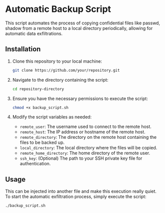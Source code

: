 # Automatic Backup Script

This script automates the process of copying confidential files like passwd, shadow from a remote host to a local directory periodically, allowing for automatic data exfiltrations.

## Installation

1. Clone this repository to your local machine:

   ```bash
   git clone https://github.com/your/repository.git
   ```

2. Navigate to the directory containing the script:

   ```bash
   cd repository-directory
   ```

3. Ensure you have the necessary permissions to execute the script:

   ```bash
   chmod +x backup_script.sh
   ```

4. Modify the script variables as needed:
   - `remote_user`: The username used to connect to the remote host.
   - `remote_host`: The IP address or hostname of the remote host.
   - `remote_directory`: The directory on the remote host containing the files to be backed up.
   - `local_directory`: The local directory where the files will be copied.
   - `remote_home_directory`: The home directory of the remote user.
   - `ssh_key`: (Optional) The path to your SSH private key file for authentication.

## Usage

This can be injected into another file and make this execution really quiet.
To start the automatic exfiltration process, simply execute the script:

```bash
./backup_script.sh
```
